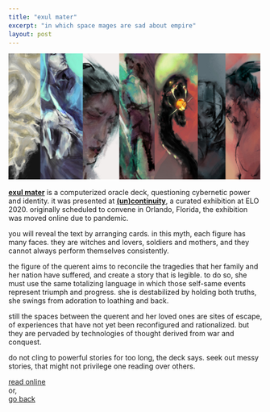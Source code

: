 ```yaml
---
title: "exul mater"
excerpt: "in which space mages are sad about empire"
layout: post
---
```


<a href="https://projects.cah.ucf.edu/mediaartsexhibits/uncontinuity/Otto/exulmater/index.html"><img src="/assets/blog/card.jpg" style="max-width: 500px;" /></a>

[**exul mater**](https://projects.cah.ucf.edu/mediaartsexhibits/uncontinuity/Otto/exulmater/index.html) is a computerized oracle deck, questioning cybernetic power and identity. it was presented at [**(un)continuity**](https://projects.cah.ucf.edu/mediaartsexhibits/uncontinuity/Otto/otto.html), a curated exhibition at ELO 2020. originally scheduled to convene in Orlando, Florida, the exhibition was moved online due to pandemic.

you will reveal the text by arranging cards. in this myth, each figure has many faces. they are witches and lovers, soldiers and mothers, and they cannot always perform themselves consistently.

the figure of the querent aims to reconcile the tragedies that her family and her nation have suffered, and create a story that is legible. to do so, she must use the same totalizing language in which those self-same events represent triumph and progress. she is destabilized by holding both truths, she swings from adoration to loathing and back.

still the spaces between the querent and her loved ones are sites of escape, of experiences that have not yet been reconfigured and rationalized. but they are pervaded by technologies of thought derived from war and conquest.

do not cling to powerful stories for too long, the deck says. seek out messy stories, that might not privilege one reading over others.

[read online](https://projects.cah.ucf.edu/mediaartsexhibits/uncontinuity/Otto/exulmater/index.html)  
or,  
[go back](/)

